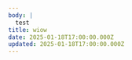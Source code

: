 ```yaml
---
body: |
  test
title: wiow
date: 2025-01-18T17:00:00.000Z
updated: 2025-01-18T17:00:00.000Z
---
```


